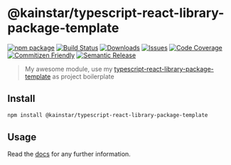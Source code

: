 # @kainstar/typescript-react-library-package-template

[![npm package][npm-img]][npm-url] [![Build Status][build-img]][build-url] [![Downloads][downloads-img]][downloads-url] [![Issues][issues-img]][issues-url] [![Code Coverage][codecov-img]][codecov-url] [![Commitizen Friendly][commitizen-img]][commitizen-url] [![Semantic Release][semantic-release-img]][semantic-release-url]

> My awesome module, use my [typescript-react-library-package-template](https://github.com/kainstar/typescript-react-library-package-template/blob/main/QUICK_START.md) as project boilerplate

## Install

```bash
npm install @kainstar/typescript-react-library-package-template
```

## Usage

Read the [docs](https://kainstar.github.io/typescript-react-library-package-template) for any further information.

[build-img]: https://github.com/kainstar/typescript-react-library-package-template/actions/workflows/release.yml/badge.svg
[build-url]: https://github.com/kainstar/typescript-react-library-package-template/actions/workflows/release.yml
[downloads-img]: https://img.shields.io/npm/dt/@kainstar/typescript-react-library-package-template
[downloads-url]: https://www.npmtrends.com/@kainstar/typescript-react-library-package-template
[npm-img]: https://img.shields.io/npm/v/@kainstar/typescript-react-library-package-template
[npm-url]: https://www.npmjs.com/package/@kainstar/typescript-react-library-package-template
[issues-img]: https://img.shields.io/github/issues/kainstar/typescript-react-library-package-template
[issues-url]: https://github.com/kainstar/typescript-react-library-package-template/issues
[codecov-img]: https://codecov.io/gh/kainstar/typescript-react-library-package-template/branch/main/graph/badge.svg
[codecov-url]: https://codecov.io/gh/kainstar/typescript-react-library-package-template
[semantic-release-img]: https://img.shields.io/badge/%20%20%F0%9F%93%A6%F0%9F%9A%80-semantic--release-e10079.svg
[semantic-release-url]: https://github.com/semantic-release/semantic-release
[commitizen-img]: https://img.shields.io/badge/commitizen-friendly-brightgreen.svg
[commitizen-url]: http://commitizen.github.io/cz-cli/
